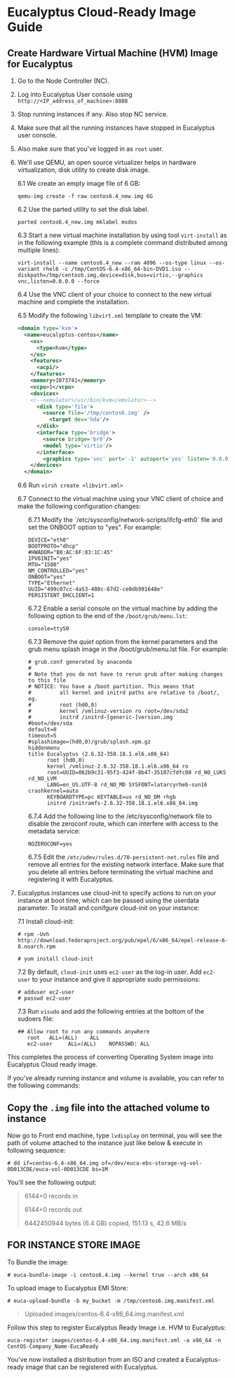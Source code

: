 # Eucalyptus Cloud-Ready Image Guide

<!---* first level A item - no space in front the bullet character
  * second level Aa item - 1 space is enough
      * third level Aaa item - 5 spaces min
      * second level Ab item - 4 spaces possible too
  * first level B item--->

## Create Hardware Virtual Machine (HVM) Image for Eucalyptus
1. Go to the Node Controller (NC).
2. Log into Eucalyptus User console using `http://<IP_address_of_machine>:8888`
3. Stop running instances if any. Also stop NC service.
4. Make sure that all the running instances have stopped in Eucalyptus user console.
5. Also make sure that you've logged in as `root` user.
6. We'll use QEMU, an open source virtualizer helps in hardware virtualization, disk utility to create disk image.
 
    6.1 We create an empty image file of 6 GB:
    ```
    qemu-img create -f raw centos6.4_new.img 6G
    ```
    6.2 Use the parted utility to set the disk label.
    ```
    parted centos6.4_new.img mklabel msdos
    ```
    6.3 Start a new virtual machine installation by using tool `virt-install` as in the following example (this is a complete command distributed among multiple lines):
    ```
    virt-install --name centos6.4_new --ram 4096 --os-type linux --os-variant rhel6 -c /tmp/CentOS-6.4-x86_64-bin-DVD1.iso --diskpath=/tmp/centos6.img,device=disk,bus=virtio,--graphics vnc,listen=0.0.0.0 --force
    ```
    6.4 Use the VNC client of your choice to connect to the new virtual machine and complete the installation.

    6.5 Modify the following `libvirt.xml` template to create the VM:
    ```xml
    <domain type='kvm'>
      <name>eucalyptus-centos</name>
        <os>
          <type>hvm</type>
        </os>
        <features>
          <acpi/>
        </features>
        <memory>1073741</memory>
        <vcpu>1</vcpu>
        <devices>
        <!--<emulator>/usr/bin/kvm</emulator>-->
          <disk type='file'>
            <source file='/tmp/centos6.img' />
              <target dev='hda'/>
          </disk>
          <interface type='bridge'>
            <source bridge='br0'/>
            <model type='virtio'/>
          </interface>
            <graphics type='vnc' port='-1' autoport='yes' listen='0.0.0.0'/>
        </devices>
      </domain>
    ```
    6.6 Run `virsh create <libvirt.xml>`
  
    6.7 Connect to the virtual machine using your VNC client of choice and make the following configuration changes:
    <ol>
    6.7.1 Modify the `/etc/sysconfig/network-scripts/ifcfg-eth0` file and set the ONBOOT option to "yes". For example:

      ```
      DEVICE="eth0"
      BOOTPROTO="dhcp"
      #HWADDR="B8:AC:6F:83:1C:45"
      IPV6INIT="yes"
      MTU="1500"
      NM_CONTROLLED="yes"
      ONBOOT="yes"
      TYPE="Ethernet"
      UUID="499c07cc-4a53-408c-87d2-ce0db991648e"
      PERSISTENT_DHCLIENT=1
      ```

    6.7.2 Enable a serial console on the virtual machine by adding the following option to the end of the `/boot/grub/menu.lst`:
    
    `console=ttyS0`

    6.7.3 Remove the *quiet* option from the kernel parameters and the grub menu splash image in the /boot/grub/menu.lst file. For example:

    ```
    # grub.conf generated by anaconda
    #
    # Note that you do not have to rerun grub after making changes to this file
    # NOTICE: You have a /boot partition. This means that
    #         all kernel and initrd paths are relative to /boot/, eg.
    #         root (hd0,0)
    #         kernel /vmlinuz-version ro root=/dev/sda2
    #         initrd /initrd-[generic-]version.img
    #boot=/dev/sda
    default=0
    timeout=5
    #splashimage=(hd0,0)/grub/splash.xpm.gz
    hiddenmenu
    title Eucalyptus (2.6.32-358.18.1.el6.x86_64)
          root (hd0,0)
          kernel /vmlinuz-2.6.32-358.18.1.el6.x86_64 ro
          root=UUID=062b9c31-95f3-424f-8b47-35107cfdfc08 rd_NO_LUKS rd_NO_LVM
          LANG=en_US.UTF-8 rd_NO_MD SYSFONT=latarcyrheb-sun16 crashkernel=auto
          KEYBOARDTYPE=pc KEYTABLE=us rd_NO_DM rhgb
          initrd /initramfs-2.6.32-358.18.1.el6.x86_64.img
      ```
        
    6.7.4 Add the following line to the /etc/sysconfig/network file to disable the zeroconf route, which can interfere with access to the metadata service:
  
    `NOZEROCONF=yes`

    6.7.5  Edit the `/etc/udev/rules.d/70-persistent-net.rules` file and remove all entries for the existing network interface. Make sure that you delete all entries before terminating the virtual machine and registering it with Eucalyptus.
      </ol>

7. Eucalyptus instances use cloud-init to specify actions to run on your instance at boot time, which can be passed using the userdata parameter. To install and conifgure cloud-init on your instance:
  
    7.1 Install cloud-init:
    ```
    # rpm -Uvh http://download.fedoraproject.org/pub/epel/6/x86_64/epel-release-6-8.noarch.rpm
    ```
    ```
    # yum install cloud-init
    ```

    7.2 By default, `cloud-init` uses `ec2-user` as the log-in user. Add `ec2-user` to your instance and give it appropriate sudo permissions:
    ```
    # adduser ec2-user
    # passwd ec2-user
    ```

    7.3 Run `visudo` and add the following entries at the bottom of the sudoers file:
    ```
    ## Allow root to run any commands anywhere
       root   ALL=(ALL)    ALL
       ec2-user     ALL=(ALL)    NOPASSWD: ALL
    ```

This completes the process of converting Operating System image into Eucalyptus Cloud ready image.


If you've already running instance and volume is available, you can refer to the following commands:

## Copy the `.img` file into the attached volume to instance
Now go to Front end machine, type `lvdisplay` on terminal, you will see the path of volume attached to the instance just like below & execute in following sequence:

```
# dd if=centos-6.4-x86_64.img of=/dev/euca-ebs-storage-vg-vol-0D013CDE/euca-vol-0D013CDE bs=1M
```
You'll see the following output:

> 6144+0 records in
> 
> 6144+0 records out
> 
> 6442450944 bytes (6.4 GB) copied, 151.13 s, 42.6 MB/s

## FOR INSTANCE STORE IMAGE

To Bundle the image:
```
# euca-bundle-image -i centos6.4.img --kernel true --arch x86_64
```

To upload image to Eucalyptus EMI Store:
```
# euca-upload-bundle -b my_bucket -m /tmp/centos6.img.manifest.xml
```
> Uploaded images/centos-6.4-x86_64.img.manifest.xml 

Follow this step to register Eucalyptus Ready Image i.e. HVM to Eucalyptus:
```
euca-register images/centos-6.4-x86_64.img.manifest.xml -a x86_64 -n CentOS-Company_Name-EucaReady
```

You've now installed a distribution from an ISO and created a Eucalyptus-ready image that can be registered with Eucalyptus.
